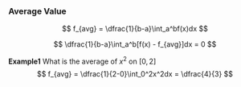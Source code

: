 ### Average Value

$$
    f_{avg} = \dfrac{1}{b-a}\int_a^bf(x)dx
$$

$$
     \dfrac{1}{b-a}\int_a^b[f(x) - f_{avg}]dx = 0
$$

**Example1**
What is the average of $x^2$ on $[0,2]$
$$
    f_{avg} = \dfrac{1}{2-0}\int_0^2x^2dx = \dfrac{4}{3}
$$
